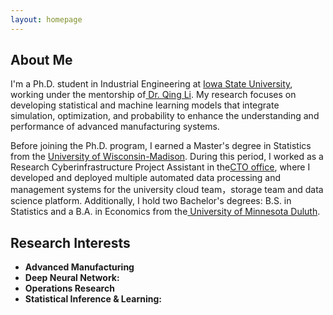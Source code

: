 ```yaml
---
layout: homepage
---
```


## About Me

<!-- I'm a <a href="https://med.nyu.edu/departments-institutes/population-health/divisions-sections-centers/biostatistics/" target="_blank"> Statistics</a> Ph.D. candidate at <a href="https://www.nyu.edu/" target="_blank"> New York University</a>, -->
I'm a Ph.D. student in Industrial Engineering at <a href="https://www.imse.iastate.edu/" target="_blank"> Iowa State University</a>, working under the mentorship of<a href="https://www.imse.iastate.edu/directory/qing-li/" target="_blank"> Dr. Qing Li</a>. My research focuses on developing statistical and machine learning models that integrate simulation, optimization, and probability to enhance the understanding and performance of advanced manufacturing systems.

Before joining the Ph.D. program, I earned a Master's degree in Statistics from the <a href="https://cdis.wisc.edu/" target = "_blank"> University of Wisconsin-Madison</a>. During this period, I worked as a Research Cyberinfrastructure Project Assistant in the<a href="https://it.wisc.edu/about/division-of-information-technology/research-cyberinfrastructure-2/" target="_blank">CTO office</a>, where I developed and deployed multiple automated data processing and management systems for the university cloud team，storage team and data science platform. Additionally, I hold two Bachelor's degrees: B.S. in Statistics and a B.A. in Economics from the<a href="https://www.d.umn.edu/" target = "_blank"> University of Minnesota Duluth</a>.

<!-- 

Outside of academia, I began my journey as a professional swimmer at the age of 5 and went on to achieve several regional and national championships. I'm also passionate about Chinese calligraphy, and my artwork has been exhibited in top galleries and museums including the <a href="http://www.namoc.org/" target="_blank"> National Art Museum of China (Beijing)</a>. In addition, I am also interested in oil painting, and aeromodelling.  -->



## Research Interests
- **Advanced Manufacturing**
- **Deep Neural Network:**
- **Operations Research**
- **Statistical Inference & Learning:**



